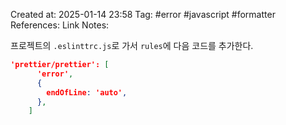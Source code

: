 Created at:  2025-01-14 23:58
Tag: #error #javascript #formatter
References:
Link Notes:

프로젝트의 `.eslinttrc.js`로 가서 `rules`에 다음 코드를 추가한다.
```json
'prettier/prettier': [
      'error',
      {
        endOfLine: 'auto',
      }, 
    ]
```